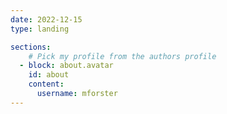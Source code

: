 ```yaml
---
date: 2022-12-15
type: landing

sections:
    # Pick my profile from the authors profile
  - block: about.avatar
    id: about
    content:
      username: mforster
---
```

